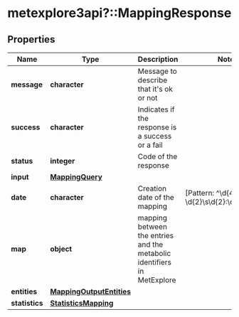 # metexplore3api?::MappingResponse


## Properties
Name | Type | Description | Notes
------------ | ------------- | ------------- | -------------
**message** | **character** | Message to describe that it&#39;s ok or not | 
**success** | **character** | Indicates if the response is a success or a fail | 
**status** | **integer** | Code of the response | 
**input** | [**MappingQuery**](MappingQuery.md) |  | 
**date** | **character** | Creation date of the mapping | [Pattern: ^\\d{4}-\\d{2}-\\d{2}\\s\\d{2}:\\d{2}:\\d{2}$] 
**map** | **object** | mapping between the entries and the metabolic identifiers in MetExplore | 
**entities** | [**MappingOutputEntities**](MappingOutput_entities.md) |  | 
**statistics** | [**StatisticsMapping**](StatisticsMapping.md) |  | 


